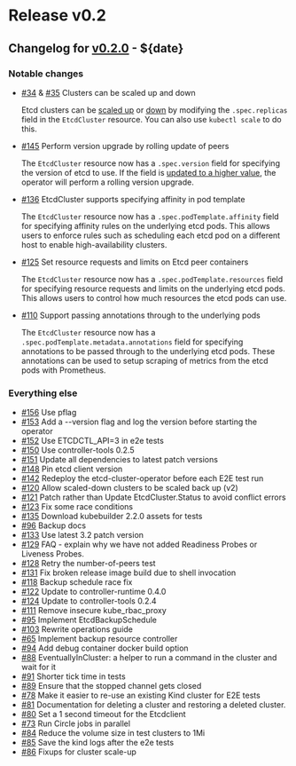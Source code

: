 # Release v0.2

## Changelog for [v0.2.0](https://github.com/improbable-eng/etcd-cluster-operator/releases/${patch-version}) - ${date}

### Notable changes

* [#34](https://github.com/improbable-eng/etcd-cluster-operator/issue/34) & [#35](https://github.com/improbable-eng/etcd-cluster-operator/issue/35) Clusters can be scaled up and down

  Etcd clusters can be [scaled up](https://github.com/improbable-eng/etcd-cluster-operator/blob/master/docs/operations.md#scale-up-a-cluster) or [down](https://github.com/improbable-eng/etcd-cluster-operator/blob/master/docs/operations.md#scale-down-a-cluster) by modifying the `.spec.replicas` field in the `EtcdCluster` resource.
  You can also use `kubectl scale` to do this. 

* [#145](https://github.com/improbable-eng/etcd-cluster-operator/pull/145) Perform version upgrade by rolling update of peers

  The `EtcdCluster` resource now has a `.spec.version` field for specifying the version of etcd to use.
  If the field is [updated to a higher value](https://github.com/improbable-eng/etcd-cluster-operator/blob/master/docs/operations.md#upgrade-a-cluster), the operator will perform a rolling version upgrade.

* [#136](https://github.com/improbable-eng/etcd-cluster-operator/pull/136) EtcdCluster supports specifying affinity in pod template

  The `EtcdCluster` resource now has a `.spec.podTemplate.affinity` field for specifying affinity rules on the underlying etcd pods.
  This allows users to enforce rules such as scheduling each etcd pod on a different host to enable high-availability clusters.

* [#125](https://github.com/improbable-eng/etcd-cluster-operator/pull/125) Set resource requests and limits on Etcd peer containers

  The `EtcdCluster` resource now has a `.spec.podTemplate.resources` field for specifying resource requests and limits on the underlying etcd pods.
  This allows users to control how much resources the etcd pods can use.

* [#110](https://github.com/improbable-eng/etcd-cluster-operator/pull/110) Support passing annotations through to the underlying pods

  The `EtcdCluster` resource now has a `.spec.podTemplate.metadata.annotations` field for specifying annotations to be passed through to the underlying etcd pods.
  These annotations can be used to setup scraping of metrics from the etcd pods with Prometheus.


### Everything else

* [#156](https://github.com/improbable-eng/etcd-cluster-operator/pull/156) Use pflag
* [#153](https://github.com/improbable-eng/etcd-cluster-operator/pull/153) Add a --version flag and log the version before starting the operator
* [#152](https://github.com/improbable-eng/etcd-cluster-operator/pull/152) Use ETCDCTL_API=3 in e2e tests
* [#150](https://github.com/improbable-eng/etcd-cluster-operator/pull/150) Use controller-tools 0.2.5
* [#151](https://github.com/improbable-eng/etcd-cluster-operator/pull/151) Update all dependencies to latest patch versions
* [#148](https://github.com/improbable-eng/etcd-cluster-operator/pull/148) Pin etcd client version
* [#142](https://github.com/improbable-eng/etcd-cluster-operator/pull/142) Redeploy the etcd-cluster-operator before each E2E test run
* [#120](https://github.com/improbable-eng/etcd-cluster-operator/pull/120) Allow scaled-down clusters to be scaled back up (v2)
* [#121](https://github.com/improbable-eng/etcd-cluster-operator/pull/121) Patch rather than Update EtcdCluster.Status to avoid conflict errors
* [#123](https://github.com/improbable-eng/etcd-cluster-operator/pull/123) Fix some race conditions
* [#135](https://github.com/improbable-eng/etcd-cluster-operator/pull/135) Download kubebuilder 2.2.0 assets for tests
* [#96](https://github.com/improbable-eng/etcd-cluster-operator/pull/96) Backup docs
* [#133](https://github.com/improbable-eng/etcd-cluster-operator/pull/133) Use latest 3.2 patch version
* [#129](https://github.com/improbable-eng/etcd-cluster-operator/pull/129) FAQ - explain why we have not added Readiness Probes or Liveness Probes.
* [#128](https://github.com/improbable-eng/etcd-cluster-operator/pull/128) Retry the number-of-peers test
* [#131](https://github.com/improbable-eng/etcd-cluster-operator/pull/131) Fix broken release image build due to shell invocation
* [#118](https://github.com/improbable-eng/etcd-cluster-operator/pull/118) Backup schedule race fix
* [#122](https://github.com/improbable-eng/etcd-cluster-operator/pull/122) Update to controller-runtime 0.4.0
* [#124](https://github.com/improbable-eng/etcd-cluster-operator/pull/124) Update to controller-tools 0.2.4
* [#111](https://github.com/improbable-eng/etcd-cluster-operator/pull/111) Remove insecure kube_rbac_proxy
* [#95](https://github.com/improbable-eng/etcd-cluster-operator/pull/95) Implement EtcdBackupSchedule
* [#103](https://github.com/improbable-eng/etcd-cluster-operator/pull/103) Rewrite operations guide
* [#65](https://github.com/improbable-eng/etcd-cluster-operator/pull/65) Implement backup resource controller 
* [#94](https://github.com/improbable-eng/etcd-cluster-operator/pull/94) Add debug container docker build option
* [#88](https://github.com/improbable-eng/etcd-cluster-operator/pull/88) EventuallyInCluster: a helper to run a command in the cluster and wait for it
* [#91](https://github.com/improbable-eng/etcd-cluster-operator/pull/91) Shorter tick time in tests
* [#89](https://github.com/improbable-eng/etcd-cluster-operator/pull/89) Ensure that the stopped channel gets closed
* [#78](https://github.com/improbable-eng/etcd-cluster-operator/pull/78) Make it easier to re-use an existing Kind cluster for E2E tests
* [#81](https://github.com/improbable-eng/etcd-cluster-operator/pull/81) Documentation for deleting a cluster and restoring a deleted cluster.
* [#80](https://github.com/improbable-eng/etcd-cluster-operator/pull/80) Set a 1 second timeout for the Etcdclient
* [#73](https://github.com/improbable-eng/etcd-cluster-operator/pull/73) Run Circle jobs in parallel
* [#84](https://github.com/improbable-eng/etcd-cluster-operator/pull/84) Reduce the volume size in test clusters to 1Mi
* [#85](https://github.com/improbable-eng/etcd-cluster-operator/pull/85) Save the kind logs after the e2e tests
* [#86](https://github.com/improbable-eng/etcd-cluster-operator/pull/86) Fixups for cluster scale-up
